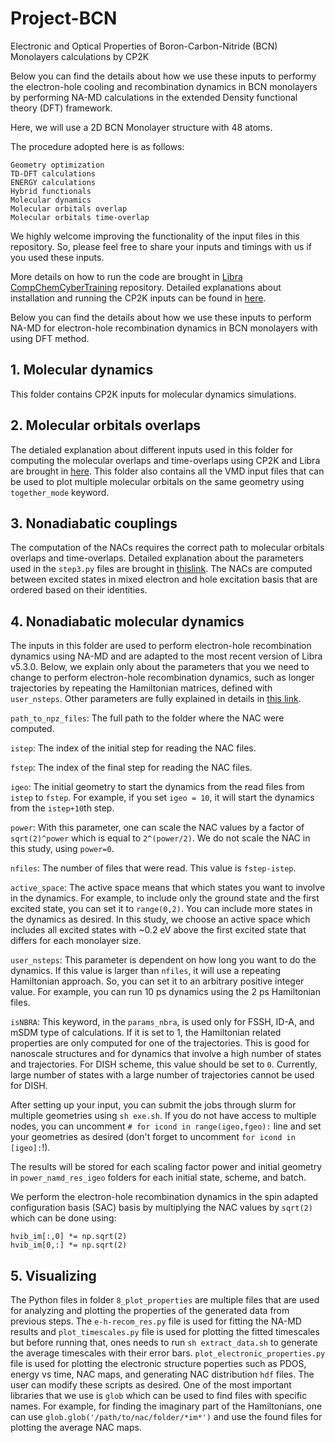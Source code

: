 # Project-BCN
Electronic and Optical Properties of Boron-Carbon-Nitride (BCN) Monolayers calculations by CP2K  


Below you can find the details about how we use these inputs to performy the electron-hole cooling and recombination dynamics in BCN monolayers by performing NA-MD calculations in the extended Density functional theory (DFT) framework.

Here, we will use a 2D BCN Monolayer structure with 48 atoms.

The procedure adopted here is as follows:


    Geometry optimization
    TD-DFT calculations
    ENERGY calculations
    Hybrid functionals
    Molecular dynamics
    Molecular orbitals overlap
    Molecular orbitals time-overlap

We highly welcome improving the functionality of the input files in this repository. So, please feel free to share your inputs and timings with us if you used these inputs.

More details on how to run the code are brought in [Libra CompChemCyberTraining](https://github.com/compchem-cybertraining/Tutorials_Libra/tree/master/6_dynamics/2_nbra_workflows) repository. Detailed explanations about installation and running the CP2K inputs can be found in [here](https://github.com/compchem-cybertraining/Tutorials_CP2K).


Below you can find the details about how we use these inputs to perform NA-MD for electron-hole recombination dynamics in BCN monolayers with using DFT method.

## 1. Molecular dynamics

This folder contains CP2K inputs for molecular dynamics simulations.

## 2. Molecular orbitals overlaps

The detialed explanation about different inputs used in this folder for computing the molecular overlaps and time-overlaps using CP2K and Libra are brought in [here](https://github.com/hamidzabihi/Project-BCN/tree/main/5_overlaps).
This folder also contains all the VMD input files that can be used to plot multiple molecular orbitals on the same geometry using `together_mode` keyword.

## 3. Nonadiabatic couplings

The computation of the NACs requires the correct path to molecular orbitals overlaps and time-overlaps. Detailed explanation about the parameters used in the `step3.py` files are brought in [thislink](https://github.com/compchem-cybertraining/Tutorials_Libra/tree/master/6_dynamics/2_nbra_workflows/8_step3_cp2k). The NACs are computed between excited states in mixed electron and hole excitation basis that are ordered based on their identities. 


## 4. Nonadiabatic molecular dynamics

The inputs in this folder are used to perform electron-hole recombination dynamics using NA-MD and are adapted to the most recent version of Libra v5.3.0. 
Below, we explain only about the parameters that you we need to change to perform electron-hole recombination dynamics, such as longer trajectories by repeating the Hamiltonian matrices, defined with `user_nsteps`. Other parameters are fully explained in details in [this link](https://github.com/compchem-cybertraining/Tutorials_Libra/tree/master/6_dynamics/2_nbra_workflows/9_step4_cp2k).

`path_to_npz_files`: The full path to the folder where the NAC were computed. 

`istep`: The index of the initial step for reading the NAC files.

`fstep`: The index of the final step for reading the NAC files.

`igeo`: The initial geometry to start the dynamics from the read files from `istep` to `fstep`. For example, if you set `igeo = 10`, it  will start the dynamics from the `istep+10`th step. 

`power`: With this parameter, one can scale the NAC values by a factor of `sqrt(2)^power` which is equal to `2^(power/2)`. We do not scale the NAC in this study, using `power=0`.

`nfiles`: The number of files that were read. This value is `fstep-istep`.

`active_space`: The active space means that which states you want to involve in the dynamics. For example, to include only the ground state and the first excited state, you can set it to `range(0,2)`. You can include more states in the dynamics as desired. In this study, we choose an active space which includes all excited states with ~0.2 eV above the first excited state that differs for each monolayer size.

`user_nsteps`: This parameter is dependent on how long you want to do the dynamics. If this value is larger than `nfiles`, it will use a repeating Hamiltonian approach. So, you can set it to an arbitrary positive integer value. For example, you can run 10 ps dynamics using the 2 ps Hamiltonian files.

`isNBRA`: This keyword, in the `params_nbra`, is used only for FSSH, ID-A, and mSDM type of calculations. If it is set to 1, the Hamiltonian related properties are only computed for one of the trajectories. This is good for nanoscale structures and for dynamics that involve a high number of states and trajectories. For DISH scheme, this value should be set to `0`. Currently, large number of states with a large number of trajectories cannot be used for DISH. 


After setting up your input, you can submit the jobs through slurm for multiple geometries using `sh exe.sh`. If you do not have access to multiple nodes, you can uncomment `# for icond in range(igeo,fgeo):` line and set your geometries as desired (don't forget to uncomment `for icond in [igeo]:`!).

The results will be stored for each scaling factor power and initial geometry in `power_namd_res_igeo` folders for each initial state, scheme, and batch. 


We perform the electron-hole recombination dynamics in the spin adapted configuration basis (SAC) basis by multiplying the NAC values by `sqrt(2)` which can be done using:

```
hvib_im[:,0] *= np.sqrt(2)
hvib_im[0,:] *= np.sqrt(2)
```


## 5. Visualizing

The Python files in folder `8_plot_properties` are multiple files that are used for analyzing and plotting the properties of the generated data from previous steps. The `e-h-recom_res.py` file is used for fitting the NA-MD results and `plot_timescales.py` file is used for plotting the fitted timescales but before running that, ones needs to run `sh extract_data.sh` to generate the average timescales with their error bars. `plot_electronic_properties.py` file is used for plotting the electronic structure poperties such as PDOS, energy vs time, NAC maps, and generating NAC distribution `hdf` files. The user can modify these scripts as desired. One of the most important libraries that we use is `glob` which can be used to find files with specific names. For example, for finding the imaginary part of the Hamiltonians, one can use `glob.glob('/path/to/nac/folder/*im*')` and use the found files for plotting the average NAC maps. 


